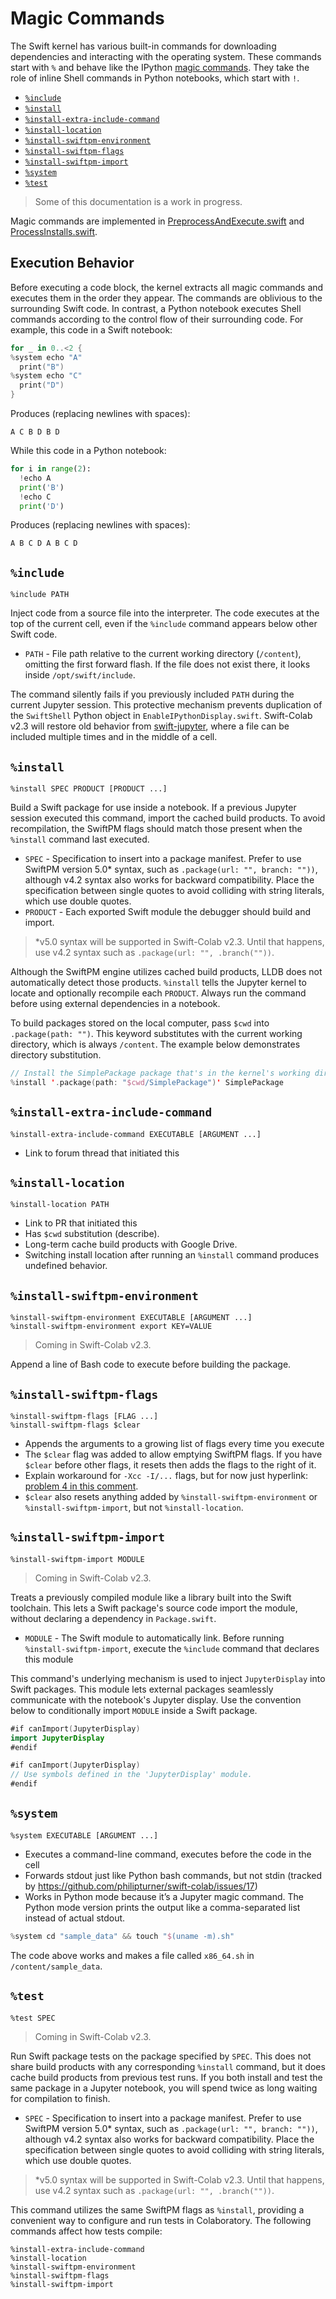 # Magic Commands

The Swift kernel has various built-in commands for downloading dependencies and interacting with the operating system. These commands start with `%` and behave like the IPython [magic commands](http://ipython.org/ipython-doc/dev/interactive/magics.html). They take the role of inline Shell commands in Python notebooks, which start with `!`.

- [`%include`](#include)
- [`%install`](#install)
- [`%install-extra-include-command`](#install-extra-include-command)
- [`%install-location`](#install-location)
- [`%install-swiftpm-environment`](#install-swiftpm-environment)
- [`%install-swiftpm-flags`](#install-swiftpm-flags)
- [`%install-swiftpm-import`](#install-swiftpm-import)
- [`%system`](#system)
- [`%test`](#test)

> Some of this documentation is a work in progress.

Magic commands are implemented in [PreprocessAndExecute.swift](https://github.com/philipturner/swift-colab/blob/main/Sources/JupyterKernel/SwiftKernel/PreprocessAndExecute.swift) and [ProcessInstalls.swift](https://github.com/philipturner/swift-colab/blob/main/Sources/JupyterKernel/SwiftKernel/ProcessInstalls.swift).

## Execution Behavior

Before executing a code block, the kernel extracts all magic commands and executes them in the order they appear. The commands are oblivious to the surrounding Swift code. In contrast, a Python notebook executes Shell commands according to the control flow of their surrounding code. For example, this code in a Swift notebook:
```swift
for _ in 0..<2 {
%system echo "A"
  print("B")
%system echo "C"
  print("D")
}
```
Produces (replacing newlines with spaces):
```
A C B D B D
```

While this code in a Python notebook:
```python
for i in range(2):
  !echo A
  print('B')
  !echo C
  print('D')
```
Produces (replacing newlines with spaces):
```
A B C D A B C D
```

## `%include`
```
%include PATH 
```

Inject code from a source file into the interpreter. The code executes at the top of the current cell, even if the `%include` command appears below other Swift code.

- `PATH` - File path relative to the current working directory (`/content`), omitting the first forward flash. If the file does not exist there, it looks inside `/opt/swift/include`.

The command silently fails if you previously included `PATH` during the current Jupyter session. This protective mechanism prevents duplication of the `SwiftShell` Python object in `EnableIPythonDisplay.swift`. Swift-Colab v2.3 will restore old behavior from [swift-jupyter](https://github.com/google/swift-jupyter), where a file can be included multiple times and in the middle of a cell.

## `%install`
```
%install SPEC PRODUCT [PRODUCT ...]
```

Build a Swift package for use inside a notebook. If a previous Jupyter session executed this command, import the cached build products. To avoid recompilation, the SwiftPM flags should match those present when the `%install` command last executed.

- `SPEC` - Specification to insert into a package manifest. Prefer to use SwiftPM version 5.0\* syntax, such as `.package(url: "", branch: ""))`, although v4.2 syntax also works for backward compatibility. Place the specification between single quotes to avoid colliding with string literals, which use double quotes.
- `PRODUCT` - Each exported Swift module the debugger should build and import.

> \*v5.0 syntax will be supported in Swift-Colab v2.3. Until that happens, use v4.2 syntax such as `.package(url: "", .branch(""))`.

Although the SwiftPM engine utilizes cached build products, LLDB does not automatically detect those products. `%install` tells the Jupyter kernel to locate and optionally recompile each `PRODUCT`. Always run the command before using external dependencies in a notebook.

To build packages stored on the local computer, pass `$cwd` into `.package(path: "")`. This keyword substitutes with the current working directory, which is always `/content`. The example below demonstrates directory substitution.

```swift
// Install the SimplePackage package that's in the kernel's working directory.
%install '.package(path: "$cwd/SimplePackage")' SimplePackage
```

## `%install-extra-include-command`
```
%install-extra-include-command EXECUTABLE [ARGUMENT ...]
```

- Link to forum thread that initiated this

## `%install-location`
```
%install-location PATH
```

- Link to PR that initiated this
- Has `$cwd` substitution (describe).
- Long-term cache build products with Google Drive.
- Switching install location after running an `%install` command produces undefined behavior.

## `%install-swiftpm-environment`
```
%install-swiftpm-environment EXECUTABLE [ARGUMENT ...]
%install-swiftpm-environment export KEY=VALUE
```

> Coming in Swift-Colab v2.3.

Append a line of Bash code to execute before building the package.


## `%install-swiftpm-flags`
```
%install-swiftpm-flags [FLAG ...]
%install-swiftpm-flags $clear
```

- Appends the arguments to a growing list of flags every time you execute
- The `$clear` flag was added to allow emptying SwiftPM flags. If you have `$clear` before other flags, it resets then adds the flags to the right of it.
- Explain workaround for `-Xcc -I/...` flags, but for now just hyperlink: [problem 4 in this comment](https://github.com/philipturner/swift-colab/issues/14#issuecomment-1158237894).
- `$clear` also resets anything added by `%install-swiftpm-environment` or `%install-swiftpm-import`, but not `%install-location`.

## `%install-swiftpm-import`
```
%install-swiftpm-import MODULE
```

> Coming in Swift-Colab v2.3.

Treats a previously compiled module like a library built into the Swift toolchain. This lets a Swift package's source code import the module, without declaring a dependency in `Package.swift`.

- `MODULE` - The Swift module to automatically link. Before running `%install-swiftpm-import`, execute the `%include` command that declares this module

This command's underlying mechanism is used to inject `JupyterDisplay` into Swift packages. This module lets external packages seamlessly communicate with the notebook's Jupyter display. Use the convention below to conditionally import `MODULE` inside a Swift package.

```swift
#if canImport(JupyterDisplay)
import JupyterDisplay
#endif

#if canImport(JupyterDisplay)
// Use symbols defined in the 'JupyterDisplay' module.
#endif
```

## `%system`
```
%system EXECUTABLE [ARGUMENT ...]
```

- Executes a command-line command, executes before the code in the cell
- Forwards stdout just like Python bash commands, but not stdin (tracked by https://github.com/philipturner/swift-colab/issues/17)
- Works in Python mode because it’s a Jupyter magic command. The Python mode version prints the output like a comma-separated list instead of actual stdout.

```swift
%system cd "sample_data" && touch "$(uname -m).sh"
```
The code above works and makes a file called `x86_64.sh` in `/content/sample_data`.

## `%test`
```
%test SPEC
```

> Coming in Swift-Colab v2.3.

Run Swift package tests on the package specified by `SPEC`. This does not share build products with any corresponding `%install` command, but it does cache build products from previous test runs. If you both install and test the same package in a Jupyter notebook, you will spend twice as long waiting for compilation to finish.

- `SPEC` - Specification to insert into a package manifest. Prefer to use SwiftPM version 5.0\* syntax, such as `.package(url: "", branch: ""))`, although v4.2 syntax also works for backward compatibility. Place the specification between single quotes to avoid colliding with string literals, which use double quotes.

> \*v5.0 syntax will be supported in Swift-Colab v2.3. Until that happens, use v4.2 syntax such as `.package(url: "", .branch(""))`.

This command utilizes the same SwiftPM flags as `%install`, providing a convenient way to configure and run tests in Colaboratory. The following commands affect how tests compile:

```
%install-extra-include-command
%install-location
%install-swiftpm-environment
%install-swiftpm-flags
%install-swiftpm-import
```